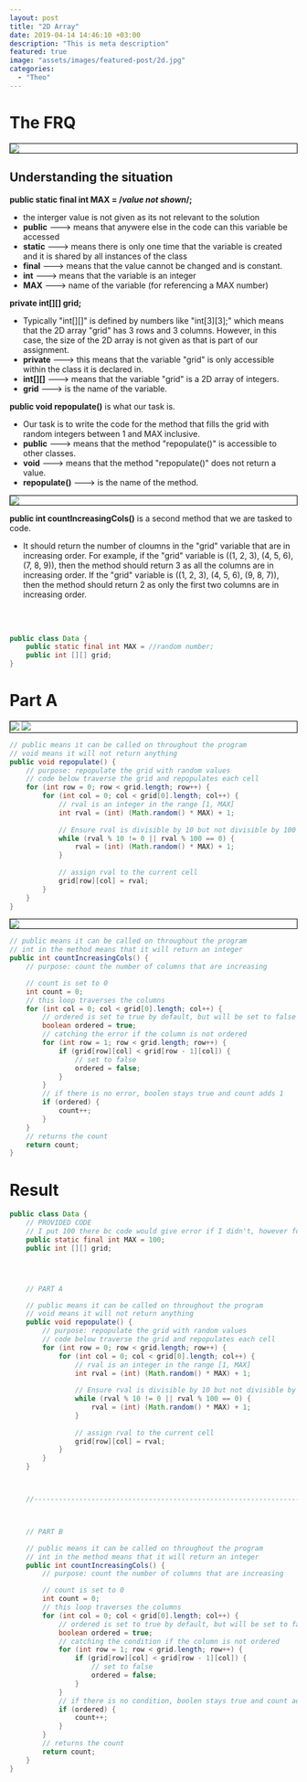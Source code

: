 ```yaml
---
layout: post
title: "2D Array"
date: 2019-04-14 14:46:10 +03:00
description: "This is meta description"
featured: true
image: "assets/images/featured-post/2d.jpg"
categories: 
  - "Theo"
---
```


# The FRQ

<div class="images">
  <img src="https://raw.githubusercontent.com/TheoH32/TGRK/main/assets/images/theoFRQ/problem.png">
</div>

## Understanding the situation
**public static final int MAX = /*value not shown*/;**
- the interger value is not given as its not relevant to the solution
- **public** ---> means that anywere else in the code can this variable be accessed
- **static** ---> means there is only one time that the variable is created and it is shared by all instances of the class
- **final** ---> means that the value cannot be changed and is constant. 
- **int** ---> means that the variable is an integer
- **MAX** ---> name of the variable (for referencing a MAX number)

**private int[][] grid;** 
- Typically "int[][]" is defined by numbers like "int[3][3];" which means that the 2D array "grid" has 3 rows and 3 columns. However, in this case, the size of the 2D array is not given as that is part of our assignment.
- **private** ---> this means that the variable "grid" is only accessible within the class it is declared in. 
- **int[][]** ---> means that the variable "grid" is a 2D array of integers. 
- **grid** ---> is the name of the variable. 

**public void repopulate()** is what our task is. 
- Our task is to write the code for the method that fills the grid with random integers between 1 and MAX inclusive.
- **public** ---> means that the method "repopulate()" is accessible to other classes. 
- **void** ---> means that the method "repopulate()" does not return a value. 
- **repopulate()** ---> is the name of the method. 

<div class="images">
  <img src="https://raw.githubusercontent.com/TheoH32/TGRK/main/assets/images/theoFRQ/problem2.png">
</div>

**public int countIncreasingCols()** is a second method that we are tasked to code. 
- It should return the number of cloumns in the "grid" variable that are in increasing order. For example, if the "grid" variable is ((1, 2, 3), (4, 5, 6), (7, 8, 9)), then the method should return 3 as all the columns are in increasing order. If the "grid" variable is ((1, 2, 3), (4, 5, 6), (9, 8, 7)), then the method should return 2 as only the first two columns are in increasing order.

<br>
<br>

```Java
public class Data {
    public static final int MAX = //random number;
    public int [][] grid;
}
```

# Part A

<div class="images">
  <img src="https://raw.githubusercontent.com/TheoH32/TGRK/main/assets/images/theoFRQ/partA.png">
    <img src="https://raw.githubusercontent.com/TheoH32/TGRK/main/assets/images/theoFRQ/partA2.png">
</div>

```Java
// public means it can be called on throughout the program
// void means it will not return anything
public void repopulate() {
    // purpose: repopulate the grid with random values
    // code below traverse the grid and repopulates each cell
    for (int row = 0; row < grid.length; row++) {
        for (int col = 0; col < grid[0].length; col++) {
            // rval is an integer in the range [1, MAX]
            int rval = (int) (Math.random() * MAX) + 1;
            
            // Ensure rval is divisible by 10 but not divisible by 100
            while (rval % 10 != 0 || rval % 100 == 0) {
                rval = (int) (Math.random() * MAX) + 1;
            }
            
            // assign rval to the current cell
            grid[row][col] = rval;
        }
    }
}

```

<div class="images">
  <img src="https://raw.githubusercontent.com/TheoH32/TGRK/main/assets/images/theoFRQ/partB.png">
</div>

```Java
// public means it can be called on throughout the program
// int in the method means that it will return an integer
public int countIncreasingCols() {
    // purpose: count the number of columns that are increasing

    // count is set to 0
    int count = 0;
    // this loop traverses the columns
    for (int col = 0; col < grid[0].length; col++) {
        // ordered is set to true by default, but will be set to false if the column is not ordered
        boolean ordered = true;
        // catching the error if the column is not ordered
        for (int row = 1; row < grid.length; row++) {
            if (grid[row][col] < grid[row - 1][col]) {
                // set to false
                ordered = false;
            }
        }
        // if there is no error, boolen stays true and count adds 1
        if (ordered) {
            count++;
        }
    }
    // returns the count
    return count;
}
```

# Result


```Java
public class Data {
    // PROVIDED CODE
    // I put 100 there bc code would give error if I didn't, however follow the instructions and assume it has no value
    public static final int MAX = 100;
    public int [][] grid;




    // PART A

    // public means it can be called on throughout the program
    // void means it will not return anything
    public void repopulate() {
        // purpose: repopulate the grid with random values
        // code below traverse the grid and repopulates each cell
        for (int row = 0; row < grid.length; row++) {
            for (int col = 0; col < grid[0].length; col++) {
                // rval is an integer in the range [1, MAX]
                int rval = (int) (Math.random() * MAX) + 1;
                
                // Ensure rval is divisible by 10 but not divisible by 100
                while (rval % 10 != 0 || rval % 100 == 0) {
                    rval = (int) (Math.random() * MAX) + 1;
                }
                
                // assign rval to the current cell
                grid[row][col] = rval;
            }
        }
    }



    //----------------------------------------------------------------------------------



    // PART B

    // public means it can be called on throughout the program
    // int in the method means that it will return an integer
    public int countIncreasingCols() {
        // purpose: count the number of columns that are increasing

        // count is set to 0
        int count = 0;
        // this loop traverses the columns
        for (int col = 0; col < grid[0].length; col++) {
            // ordered is set to true by default, but will be set to false if the column is not ordered
            boolean ordered = true;
            // catching the condition if the column is not ordered
            for (int row = 1; row < grid.length; row++) {
                if (grid[row][col] < grid[row - 1][col]) {
                    // set to false
                    ordered = false;
                }
            }
            // if there is no condition, boolen stays true and count adds 1
            if (ordered) {
                count++;
            }
        }
        // returns the count
        return count;
    }
}
```


<style>
    .images {
        border: 1px solid black;
    }

</style>